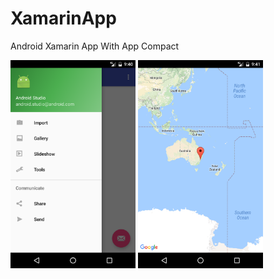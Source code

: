# XamarinApp
Android Xamarin App With App Compact

<img src="/screenshots/Screenshot_1474839643.png" width="200">
<img src="/screenshots/Screenshot_1474839661.png" width="200">
